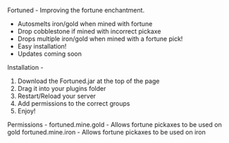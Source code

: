 Fortuned - Improving the fortune enchantment.
- Autosmelts iron/gold when mined with fortune
- Drop cobblestone if mined with incorrect pickaxe
- Drops multiple iron/gold when mined with a fortune pick!
- Easy installation!
- Updates coming soon

Installation -
1) Download the Fortuned.jar at the top of the page
2) Drag it into your plugins folder
3) Restart/Reload your server
4) Add permissions to the correct groups
5) Enjoy!

Permissions -
fortuned.mine.gold - Allows fortune pickaxes to be used on gold
fortuned.mine.iron - Allows fortune pickaxes to be used on iron
